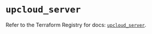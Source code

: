 # `upcloud_server`

Refer to the Terraform Registry for docs: [`upcloud_server`](https://registry.terraform.io/providers/upcloudltd/upcloud/5.23.0/docs/resources/server).
